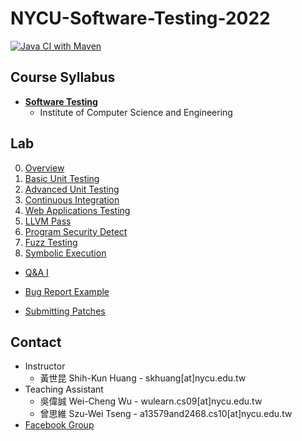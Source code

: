 # NYCU-Software-Testing-2022

[![Java CI with Maven](https://github.com/season06/ST-2022-310551019/actions/workflows/build.yml/badge.svg?branch=master)](https://github.com/season06/ST-2022-310551019/actions/workflows/build.yml)

## Course Syllabus
- **[Software Testing](https://timetable.nycu.edu.tw/?r=main/crsoutline&Acy=110&Sem=2&CrsNo=5252)**
   - Institute of Computer Science and Engineering

## Lab
0. [Overview](https://docs.google.com/presentation/d/10VCs6CK5rFEoDUkTcywiYNtI99tl83p6YqJ0nwiX1pw/edit?usp=sharing)
1. [Basic Unit Testing](https://docs.google.com/presentation/d/1Z8DachhAxVFpnsYUW6IKm7Ir0a5qx6y18is1HR0ASCk/edit?usp=sharing)
2. [Advanced Unit Testing](https://docs.google.com/presentation/d/1QhMJmfM4hXTcK89HjMJeo8-72Ur332Btfp0LA_M-9fw/edit?usp=sharing)
3. [Continuous Integration](https://docs.google.com/presentation/d/1kavr_b94-IyxtMzuBwk0GXVF4LNfVq5tNXu-UAHYKls/edit?usp=sharing)
4. [Web Applications Testing](https://docs.google.com/presentation/d/1zNFFUNyyxJcMujhcbosDDZo4W6z7_EC6cjOxyjYACVg/edit?usp=sharing)
5. [LLVM Pass](https://docs.google.com/presentation/d/1el6sU4BIT3MGymi-CHaDVdE1zgJ5EpA9SKI2AesycLk/edit?usp=sharing)
6. [Program Security Detect](https://docs.google.com/presentation/d/1PhOdlgPlBOJJcn5ACe6ejQjzfsgGczVvC17c6wM9R90/edit?usp=sharing)
7. [Fuzz Testing](https://docs.google.com/presentation/d/1RA6vyMGy_sSBmiokmE1IfIDpRSxswpk53QjWquJh7wI/edit?usp=sharing)
8. [Symbolic Execution](https://docs.google.com/presentation/d/1lj6rtEYomz5qnMZSsDFzkGEIsD_53hvQi1hEbz6-Sj0/edit?usp=sharing)

- [Q&A I](https://docs.google.com/presentation/d/1rpDcPlaADQvvo_7HnDXiLcW38KxMVAkngNhRXvCaGQQ/edit?usp=sharing)

- [Bug Report Example](https://docs.google.com/presentation/d/1YbFRvhIHYvh9BztIPHF9n7eGeOBr70XTqPKwqEpgjAQ/edit?usp=sharing)
- [Submitting Patches](https://docs.google.com/presentation/d/1Evi58puo1B8rxpEVat4Os0zX-SIh36PQm3aTgOJAW9M/edit?usp=sharing)

## Contact
- Instructor
   - 黃世昆 Shih-Kun Huang - skhuang[at]nycu.edu.tw
- Teaching Assistant
   - 吳偉誠 Wei-Cheng Wu - wulearn.cs09[at]nycu.edu.tw
   - 曾思維 Szu-Wei Tseng - a13579and2468.cs10[at]nycu.edu.tw
- [Facebook Group](https://www.facebook.com/groups/softwaretesting.nycu)
